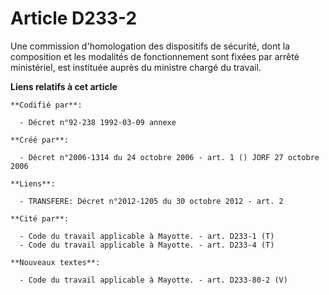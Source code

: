 # Article D233-2

Une commission d'homologation des dispositifs de sécurité, dont la composition et les modalités de fonctionnement sont fixées
par arrêté ministériel, est instituée auprès du ministre chargé du travail.

**Liens relatifs à cet article**

	**Codifié par**:

	  - Décret n°92-238 1992-03-09 annexe

	**Créé par**:

	  - Décret n°2006-1314 du 24 octobre 2006 - art. 1 () JORF 27 octobre 2006

	**Liens**:

	  - TRANSFERE: Décret n°2012-1205 du 30 octobre 2012 - art. 2

	**Cité par**:

	  - Code du travail applicable à Mayotte. - art. D233-1 (T)
	  - Code du travail applicable à Mayotte. - art. D233-4 (T)

	**Nouveaux textes**:

	  - Code du travail applicable à Mayotte. - art. D233-80-2 (V)
